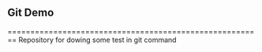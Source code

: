 ## Git Demo
========================================================
Repository for dowing some test in git command
